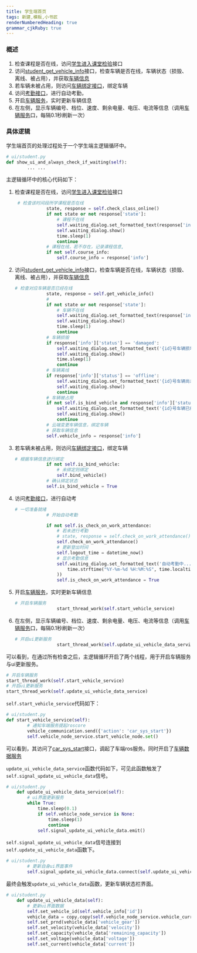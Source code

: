 ```yaml
---
title: 学生端首页
tags: 新建,模板,小书匠
renderNumberedHeading: true
grammar_cjkRuby: true
---
```


### 概述
1. 检查课程是否在线，访问[学生进入课堂检验](http://192.168.10.106:8080/project/3?p=156)接口
2. 访问[student_get_vehicle_info](http://192.168.10.106:8080/project/3?p=157)接口，检查车辆是否在线，车辆状态（损毁、离线、被占用），并获取[车辆信息](http://192.168.10.106:8080/project/3?p=157)
3. 若车辆未被占用，则访问[车辆绑定接口](http://192.168.10.106:8080/project/3?p=158)，绑定车辆
4. 访问[考勤接口](http://192.168.10.106:8080/project/3?p=159)，进行自动考勤，
5. 开启[车辆服务](http://192.168.10.106:8080/project/3?p=297)，实时更新车辆信息
6. 在左侧，显示车辆编号、档位、速度、剩余电量、电压、电流等信息（调用[车辆服务](http://192.168.10.106:8080/project/3?p=297)口，每隔0.1秒刷新一次）


### 具体逻辑
学生端首页的处理过程处于一个学生端主逻辑循环中。

``` py
# ui/student.py
def show_ui_and_always_check_if_waiting(self):
        ... ...
```
主逻辑循环中的核心代码如下：
1. 检查课程是否在线，访问[学生进入课堂检验](http://192.168.10.106:8080/project/3?p=156)接口
	``` py
	 # 检查该时间段所学课程是否在线
				state, response = self.check_class_online()
				if not state or not response['state']:
					# 课程不在线
					self.waiting_dialog.set_formatted_text(response['info']['detail'])
					self.waiting_dialog.show()
					time.sleep(1)
					continue
				# 课程在线，若不存在，记录课程信息,
				if not self.course_info:
					self.course_info = response['info']
	```
1. 访问[student_get_vehicle_info](http://192.168.10.106:8080/project/3?p=157)接口，检查车辆是否在线，车辆状态（损毁、离线、被占用），并获取[车辆信息](http://192.168.10.106:8080/project/3?p=157)
	``` py
	# 检查对应车辆是否已经在线
				state, response = self.get_vehicle_info()
				#
				if not state or not response['state']:
					# 车辆不在线
					self.waiting_dialog.set_formatted_text(response['info']['detail'])
					self.waiting_dialog.show()
					time.sleep(1)
					continue
				# 车辆损毁
				if response['info']['status'] == 'damaged':
					self.waiting_dialog.set_formatted_text('{id}号车辆损坏，请寻求老师帮助'.format(id=response['info']['id']))
					self.waiting_dialog.show()
					time.sleep(1)
					continue
				# 车辆离线
				if response['info']['status'] == 'offline':
					self.waiting_dialog.set_formatted_text('{id}号车辆尚未启动，请等待'.format(id=response['info']['id']))
					self.waiting_dialog.show()
					continue
				# 车辆被占用
				if not self.is_bind_vehicle and response['info']['status'] == 'bind':
					self.waiting_dialog.set_formatted_text('{id}号车辆已经被他人占用，请寻求老师帮助'.format(id=response['info']['id']))
					self.waiting_dialog.show()
					continue
				# 云端变更车辆信息，绑定车辆
				# 获取车辆信息
				self.vehicle_info = response['info']
	```
3. 若车辆未被占用，则访问[车辆绑定接口](http://192.168.10.106:8080/project/3?p=158)，绑定车辆
	``` py
	# 根据车辆信息进行绑定
				if not self.is_bind_vehicle:
					# 未绑定则绑定
					self.bind_vehicle()
				# 确认绑定状态
				self.is_bind_vehicle = True
	```
4. 访问[考勤接口](http://192.168.10.106:8080/project/3?p=159)，进行自动考
	``` py
	# 一切准备就绪
				# 开始自动考勤

				if not self.is_check_on_work_attendance:
					# 若未进行考勤
					# state, response = self.check_on_work_attendance()
					self.check_on_work_attendance()
					# 更新登出时间
					self.logout_time = datetime_now()
					# 显示考勤信息
					self.waiting_dialog.set_formatted_text('自动考勤中...,登录时间为：{}'.format(
						time.strftime("%Y-%m-%d %H:%M:%S", time.localtime())
					))
					self.is_check_on_work_attendance = True
	```
5. 开启[车辆服务](http://192.168.10.106:8080/project/3?p=297)，实时更新车辆信息
	``` py
	# 开启车辆服务
					start_thread_work(self.start_vehicle_service)
	```
6. 在左侧，显示车辆编号、档位、速度、剩余电量、电压、电流等信息（调用[车辆服务](http://192.168.10.106:8080/project/3?p=297)口，每隔0.1秒刷新一次）
	``` py
	# 开启ui更新服务
					start_thread_work(self.update_ui_vehicle_data_service)
	```

可以看到，在通过所有检查之后，主逻辑循环开启了两个线程，用于开启车辆服务与ui更新服务。

``` py
# 开启车辆服务
start_thread_work(self.start_vehicle_service)
# 开启ui更新服务
start_thread_work(self.update_ui_vehicle_data_service)
```
`self.start_vehicle_service`代码如下：

``` py
# ui/student.py
def start_vehicle_service(self):
        # 通知车端服务提起roscore
        vehicle_communication.send({'action': 'car_sys_start'})
        self.vehicle_node_service.start_vehicle_node.set()
```
可以看到，其访问了[car_sys_start](http://192.168.10.106:8080/project/3?p=197)接口，调起了车端ros服务。同时开启了[车辆数据服务](http://192.168.10.106:8080/project/3?p=297)

`update_ui_vehicle_data_service`函数代码如下，可见此函数触发了`self.signal_update_ui_vehicle_data`信号。
``` py
# ui/student.py
    def update_ui_vehicle_data_service(self):
        # ui界面更新服务
        while True:
            time.sleep(0.1)
            if self.vehicle_node_service is None:
                time.sleep(1)
                continue
            self.signal_update_ui_vehicle_data.emit()
```
`self.signal_update_ui_vehicle_data`信号连接到`self.update_ui_vehicle_data`函数下。

``` py
# ui/student.py
        # 更新自身ui界面事件
        self.signal_update_ui_vehicle_data.connect(self.update_ui_vehicle_data)
```

最终会触发`update_ui_vehicle_data`函数，更新车辆状态栏界面。

``` py
# ui/student.py
    def update_ui_vehicle_data(self):
        # 更新ui界面数据
        self.set_vehicle_id(self.vehicle_info['id'])
        vehicle_data = copy.copy(self.vehicle_node_service.vehicle_current_data)
        self.set_prnd(vehicle_data['vehicle_gear'])
        self.set_velocity(vehicle_data['velocity'])
        self.set_capacity(vehicle_data['remaining_capacity'])
        self.set_voltage(vehicle_data['voltage'])
        self.set_current(vehicle_data['current'])
```